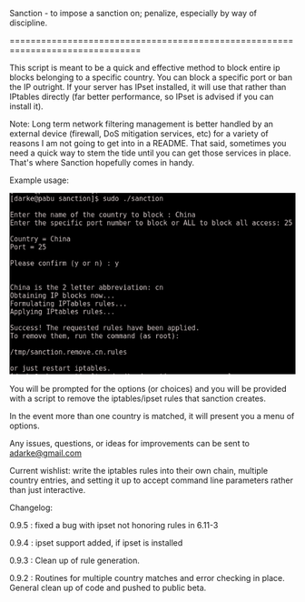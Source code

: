 Sanction - to impose a sanction on; penalize, especially by way of discipline. 

===============================================================================

This script is meant to be a quick and effective method to block entire ip 
blocks belonging  to a specific country. You can block a specific port or ban 
the IP outright. If your server has IPset installed, it will use that rather
than IPtables directly (far better performance, so IPset is advised if you
can install it).

Note: Long term network filtering management is better handled by an external 
device (firewall, DoS mitigation services, etc) for a variety of reasons I am 
not going to get into in a README. That said, sometimes you need a quick way 
to stem the tide until you can get those services in place. That's where 
Sanction hopefully comes in handy.

Example usage:

![sanction usage example shot](screenshot/sanction.png "sanction usage example shot")

You will be prompted for the options (or choices) and you will be provided 
with a script to remove the iptables/ipset rules that sanction creates.

In the event more than one country is matched, it will present you a menu
of options.

Any issues, questions, or ideas for improvements can be sent to adarke@gmail.com

Current wishlist: write the iptables rules into their own chain, multiple country
	entries, and setting it up to accept command line parameters rather than
	just interactive.

Changelog:

0.9.5 : fixed a bug with ipset not honoring rules in 6.11-3

0.9.4 : ipset support added, if ipset is installed

0.9.3 : Clean up of rule generation.

0.9.2 : Routines for multiple country matches and error checking in place. 
	General clean up of code and pushed to public beta.

